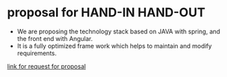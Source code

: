 

# proposal for HAND-IN HAND-OUT
- We are proposing the technology stack based on JAVA with spring, and the front end with Angular.
- It is a fully optimized frame work which helps to maintain and modify requirements.

[link for request for proposal](https://github.com/HemaSreeRathnamMachha/691-01-F21-RFP-Group1/blob/main/HandIn-HandOut.md)

